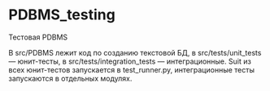 # PDBMS_testing
Тестовая PDBMS

В src/PDBMS лежит код по созданию текстовой БД, в src/tests/unit_tests — юнит-тесты, в src/tests/integration_tests — интеграционные.
Suit из всех юнит-тестов запускается в test_runner.py, интеграционные тесты запускаются в отдельных модулях.

